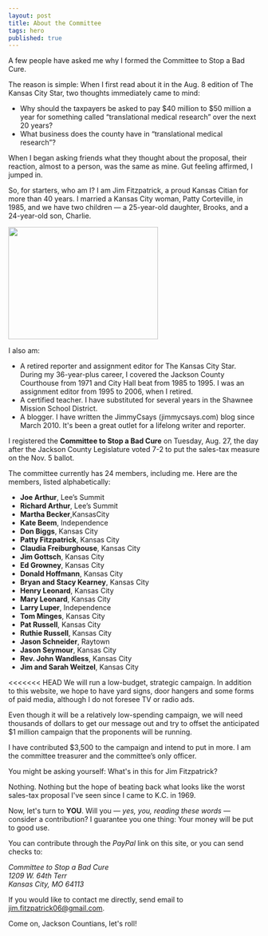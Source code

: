 ```yaml
---
layout: post
title: About the Committee
tags: hero
published: true
---
```


A few people have asked me why I formed the Committee to Stop a Bad Cure.

The reason is simple: When I first read about it in the Aug. 8 edition of The Kansas City Star, two thoughts immediately came to mind:
<ul>
	<li>Why should the taxpayers be asked to pay $40 million to $50 million a year for something called “translational medical research” over the next 20 years?</li>
	<li>What business does the county have in “translational medical research”?</li>
</ul>

When I began asking friends what they thought about the proposal, their reaction, almost to a person, was the same as mine. Gut feeling affirmed, I jumped in.

So, for starters, who am I? I am Jim Fitzpatrick, a proud Kansas Citian for more than 40 years. I married a Kansas City woman, Patty Corteville, in 1985, and we have two children — a 25-year-old daughter, Brooks, and a 24-year-old son, Charlie.

<img class="img-responsive" src="{{ site.baseurl }}/img/jimfitz.jpg" width="300" height="225" />

I also am:

- A retired reporter and assignment editor for The Kansas City Star. During my 36-year-plus career, I covered the Jackson County Courthouse from 1971 and City Hall beat from 1985 to 1995. I was an assignment editor from 1995 to 2006, when I retired.
- A certified teacher. I have substituted for several years in the Shawnee Mission School District.
- A blogger. I have written the JimmyCsays (jimmycsays.com) blog since March 2010. It's been a great outlet for a lifelong writer and reporter.    

I registered the **Committee to Stop a Bad Cure** on Tuesday, Aug. 27, the day after the Jackson County Legislature voted 7-2 to put the sales-tax measure on the Nov. 5 ballot.

The committee currently has 24 members, including me. Here are the members, listed alphabetically:

- **Joe Arthur**, Lee’s Summit
- **Richard Arthur**, Lee’s Summit
- **Martha Becker**,KansasCity
- **Kate Beem**, Independence
- **Don Biggs**, Kansas City
- **Patty Fitzpatrick**, Kansas City
- **Claudia Freiburghouse**, Kansas City
- **Jim Gottsch**, Kansas City
- **Ed Growney**, Kansas City
- **Donald Hoffmann**, Kansas City
- **Bryan and Stacy Kearney**, Kansas City
- **Henry Leonard**, Kansas City
- **Mary Leonard**, Kansas City
- **Larry Luper**, Independence
- **Tom Minges**, Kansas City
- **Pat Russell**, Kansas City
- **Ruthie Russell**, Kansas City
- **Jason Schneider**, Raytown
- **Jason Seymour**, Kansas City 
- **Rev. John Wandless**, Kansas City
- **Jim and Sarah Weitzel**, Kansas City

<<<<<<< HEAD
We will run a low-budget, strategic campaign. In addition to this website, we hope to have yard signs, door hangers and some forms of paid media, although I do not foresee TV or radio ads.

Even though it will be a relatively low-spending campaign, we will need thousands of dollars to get our message out and try to offset the anticipated $1 million campaign that the proponents will be running.

I have contributed $3,500 to the campaign and intend to put in more. I am the committee treasurer and the committee’s only officer.

You might be asking yourself: What's in this for Jim Fitzpatrick? 

Nothing. Nothing but the hope of beating back what looks like the worst sales-tax proposal I've seen since I came to K.C. in 1969. 

Now, let's turn to **YOU**. Will you — *yes, you, reading these words* — consider a contribution? I guarantee you one thing: Your money will be put to good use.

You can contribute through the _PayPal_ link on this site, or you can send checks to:

<address>
Committee to Stop a Bad Cure<br/>
1209 W. 64th Terr<br/>
Kansas City, MO  64113<br/>
</address>

If you would like to contact me directly, send email to <a href="mailto: jim.fitzpatrick06@gmail.com">jim.fitzpatrick06@gmail.com</a>.

Come on, Jackson Countians, let's roll!
